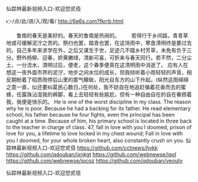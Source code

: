 
仙踪林最新视频入口-欢迎您贰佰




👉/点/此/进/入/观/看/ http://6e6s.com?fkrrb.html




　　鲁南的春天是美好的。春天的鲁南是热闹的。
　　若得行于乡间路，青青草地或可缓解泥泞之苦的。祭扫也罢，踏青也罢，在这场雨中，寒食清明终是要过去的。自己多年来求学在外，之后又谋生于世，足迹几不踏乡村芳草，未免有负于三分。野外杨柳、迎春，娇黄嫩绿，清新可喜，可折来与春天同行。若不然，二分尘土，一分流水，清明过后，便老，这个春季便真在这清明雨中消逝了。
应有人在想这一夜外面市界的泥泞，地步之间水位的成长，但我倾听着小雨轻轻的声音，相反期盼着了昭质雨停后山里的雾气矇眬，阳光自东方的山下升起。(纵然这雨绵绵之意一直，似还要纠葛民心数日。)在何处，我不妨自在地追赶循着花香而去的蜜蜂，任露珠沾湿我的裤脚，看上去轻轻有些尴尬，但有一种自由自在的自在眷顾着我，我便是快乐的。
He is one of the worst discipline in my class.
The reason why he is poor.
Because he had a backing for its father.
He read elementary school, his father because he four fights, even the principal has been caught at a time.
Because of him, his primary school is located in three back to the teacher in charge of class.
47, fall in love with you I doomed, prison of love for you, a lifetime to love locked in my chest wound;
Fall in love with you I doomed, for your whole broken heart, also constantly crush on you.
仙踪林最新视频入口-欢迎您贰佰 https://github.com/cctnews/hykk
https://github.com/qdouban/ixnkgt
https://github.com/webnewse/jqol
https://github.com/webnewse/ipcqz
https://github.com/qdouban/veoutv





仙踪林最新视频入口-欢迎您贰佰
